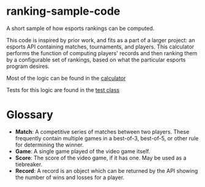 # ranking-sample-code
A short sample of how esports rankings can be computed.

This code is inspired by prior work, and fits as a part of a larger project: an esports API containing matches, tournaments, and players. This calculator performs the function of computing players' records and then ranking them by a configurable set of rankings, based on what the particular esports program desires.

Most of the logic can be found in the [calculator](https://github.com/donaldswartz/ranking-sample-code/blob/main/src/ds/ranking/RankingCalculator.java)

Tests for this logic are found in the [test class](https://github.com/donaldswartz/ranking-sample-code/blob/main/test/ds/ranking/RankingCalculatorTests.java)

# Glossary
* **Match**: A competitive series of matches between two players. These frequently contain multiple games in a best-of-3, best-of-5, or other rule for determining the winner.
* **Game**: A single game played of the video game itself.
* **Score**: The score of the video game, if it has one. May be used as a tiebreaker.
* **Record**: A record is an object which can be returned by the API showing the number of wins and losses for a player.
